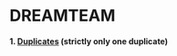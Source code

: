 # DREAMTEAM

#### 1. [Duplicates](https://github.com/Chandu71202/DREAMTEAM/blob/main/Duplicates.c%2B%2B) (strictly only one duplicate)

